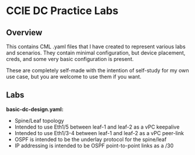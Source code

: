 # CCIE DC Practice Labs

## Overview

This contains CML .yaml files that I have created to represent various labs and scenarios. They contain minimal configuration, but device placement, creds, and some very basic configuration is present.

These are completely self-made with the intention of self-study for my own use case, but you are welcome to use them if you want.

## Labs

**basic-dc-design.yaml:**
- Spine/Leaf topology
- Intended to use Eth1/5 between leaf-1 and leaf-2 as a vPC keepalive
- Intended to use Eth1/3-4 between leaf-1 and leaf-2 as a vPC peer-link
- OSPF is intended to be the underlay protocol for the spine/leaf
- IP addressing is intended to be OSPF point-to-point links as a /30 